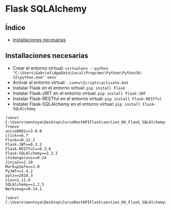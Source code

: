 # Flask SQLAlchemy

## Índice

* [Installaciones necesarias](#installaciones-necesarias)

## Installaciones necesarias

* Crear el entorno virtiual: ```virtualenv --python "C:\Users\Gabriel\AppData\Local\Programs\Python\Python36-32\python.exe" venv```
* Activar al entorno virtual: ```.\venv\Scripts\activate.bat```
* Instalar Flask en el entorno virtual: ```pip install Flask```
* Instalar Flask-JWT en el entorno virtual: ```pip install Flask-JWT```
* Instalar Flask-RESTful en el entorno virtual: ```pip install Flask-RESTful```
* Instalar Flask-SQLAlchemy en el entorno virtual: ```pip install Flask-SQLAlchemy```

```
(venv) C:\Users\montoya\Desktop\CursoRestAPIFlask\section_06_Flask_SQLAlchemy>pip freeze
aniso8601==3.0.0
click==6.7
Flask==0.12.2
Flask-JWT==0.3.2
Flask-RESTful==0.3.6
Flask-SQLAlchemy==2.3.2
itsdangerous==0.24
Jinja2==2.10
MarkupSafe==1.0
PyJWT==1.4.2
pytz==2018.3
six==1.11.0
SQLAlchemy==1.2.5
Werkzeug==0.14.1

(venv) C:\Users\montoya\Desktop\CursoRestAPIFlask\section_06_Flask_SQLAlchemy>
```